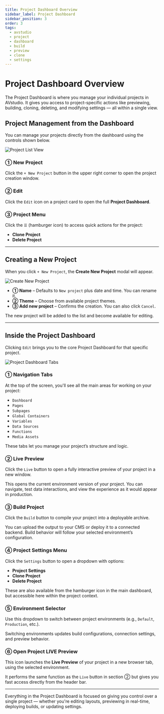 ```yaml
---
title: Project Dashboard Overview
sidebar_label: Project Dashboard
sidebar_position: 3
order: 3
tags:
  - avstudio
  - project
  - dashboard
  - build
  - preview
  - clone
  - settings
---
```


# Project Dashboard Overview

The Project Dashboard is where you manage your individual projects in AVstudio. It gives you access to project-specific actions like previewing, building, cloning, deleting, and modifying settings — all within a single view.

## Project Management from the Dashboard

You can manage your projects directly from the dashboard using the controls shown below.

![Project List View](./img/3-3-main-dashboard-numbered.png)

### ① New Project

Click the `+ New Project` button in the upper right corner to open the project creation window.

### ② Edit

Click the `Edit` icon on a project card to open the full **Project Dashboard**.

### ③ Project Menu

Click the `☰` (hamburger icon) to access quick actions for the project:
- **Clone Project**
- **Delete Project**

---

## Creating a New Project

When you click `+ New Project`, the **Create New Project** modal will appear.

![Create New Project](./img/3-3-create-new-project-numbered.png)

- **① Name** – Defaults to `New project` plus date and time. You can rename it.
- **② Theme** – Choose from available project themes.
- **③ Add new project** – Confirms the creation. You can also click `Cancel`.

The new project will be added to the list and become available for editing.

---

## Inside the Project Dashboard

Clicking `Edit` brings you to the core Project Dashboard for that specific project.

![Project Dashboard Tabs](./img/3-3-project-dashboard-numbered.png)

### ① Navigation Tabs

At the top of the screen, you'll see all the main areas for working on your project:

- `Dashboard`
- `Pages`
- `Subpages`
- `Global Containers`
- `Variables`
- `Data Sources`
- `Functions`
- `Media Assets`

These tabs let you manage your project’s structure and logic.

### ② Live Preview

Click the `Live` button to open a fully interactive preview of your project in a new window.

This opens the current environment version of your project. You can navigate, test data interactions, and view the experience as it would appear in production.

### ③ Build Project

Click the `Build` button to compile your project into a deployable archive.

You can upload the output to your CMS or deploy it to a connected backend. Build behavior will follow your selected environment’s configuration.

### ④ Project Settings Menu

Click the `Settings` button to open a dropdown with options:

- **Project Settings**
- **Clone Project**
- **Delete Project**

These are also available from the hamburger icon in the main dashboard, but accessible here within the project context.

### ⑤ Environment Selector

Use this dropdown to switch between project environments (e.g., `Default`, `Production`, etc.).

Switching environments updates build configurations, connection settings, and preview behavior.

### ⑥ Open Project LIVE Preview

This icon launches the **Live Preview** of your project in a new browser tab, using the selected environment.

It performs the same function as the `Live` button in section ② but gives you fast access directly from the header bar.

---

Everything in the Project Dashboard is focused on giving you control over a single project — whether you're editing layouts, previewing in real-time, deploying builds, or updating settings.
